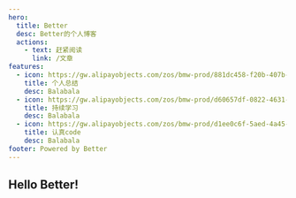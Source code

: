 ```yaml
---
hero:
  title: Better
  desc: Better的个人博客
  actions:
    - text: 赶紧阅读
      link: /文章
features:
  - icon: https://gw.alipayobjects.com/zos/bmw-prod/881dc458-f20b-407b-947a-95104b5ec82b/k79dm8ih_w144_h144.png
    title: 个人总结
    desc: Balabala
  - icon: https://gw.alipayobjects.com/zos/bmw-prod/d60657df-0822-4631-9d7c-e7a869c2f21c/k79dmz3q_w126_h126.png
    title: 持续学习
    desc: Balabala
  - icon: https://gw.alipayobjects.com/zos/bmw-prod/d1ee0c6f-5aed-4a45-a507-339a4bfe076c/k7bjsocq_w144_h144.png
    title: 认真code
    desc: Balabala
footer: Powered by Better
---
```


## Hello Better!

<!-- ---
gapless: true
---

<code src="./Home/index.jsx"  /> -->

